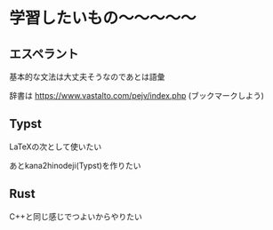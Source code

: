 # 学習したいもの〜〜〜〜〜

## エスペラント
基本的な文法は大丈夫そうなのであとは語彙

辞書は https://www.vastalto.com/pejv/index.php (ブックマークしよう)

## Typst
LaTeXの次として使いたい

あとkana2hinodeji(Typst)を作りたい

## Rust
C++と同じ感じでつよいからやりたい
